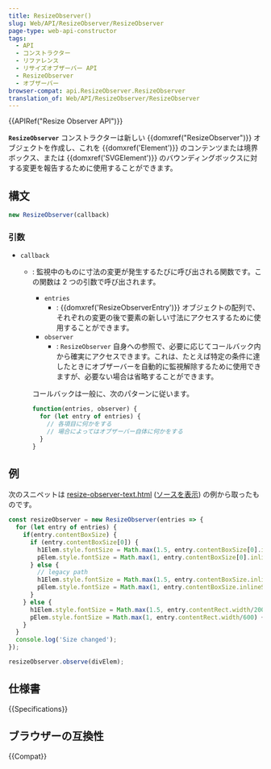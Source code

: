 ```yaml
---
title: ResizeObserver()
slug: Web/API/ResizeObserver/ResizeObserver
page-type: web-api-constructor
tags:
  - API
  - コンストラクター
  - リファレンス
  - リサイズオブザーバー API
  - ResizeObserver
  - オブザーバー
browser-compat: api.ResizeObserver.ResizeObserver
translation_of: Web/API/ResizeObserver/ResizeObserver
---
```

{{APIRef("Resize Observer API")}}

**`ResizeObserver`** コンストラクターは新しい {{domxref("ResizeObserver")}} オブジェクトを作成し、これを {{domxref('Element')}} のコンテンツまたは境界ボックス、または {{domxref('SVGElement')}} のバウンディングボックスに対する変更を報告するために使用することができます。

## 構文

```js
new ResizeObserver(callback)
```

### 引数

- `callback`
  - : 監視中のものに寸法の変更が発生するたびに呼び出される関数です。この関数は 2 つの引数で呼び出されます。

    - `entries`
      - : {{domxref('ResizeObserverEntry')}} オブジェクトの配列で、それぞれの変更の後で要素の新しい寸法にアクセスするために使用することができます。
    - `observer`
      - : `ResizeObserver` 自身への参照で、必要に応じてコールバック内から確実にアクセスできます。これは、たとえば特定の条件に達したときにオブザーバーを自動的に監視解除するために使用できますが、必要ない場合は省略することができます。

    コールバックは一般に、次のパターンに従います。

    ```js
    function(entries, observer) {
      for (let entry of entries) {
        // 各項目に何かをする
        // 場合によってはオブザーバー自体に何かをする
      }
    }
    ```

## 例

次のスニペットは [resize-observer-text.html](https://mdn.github.io/dom-examples/resize-observer/resize-observer-text.html) ([ソースを表示](https://github.com/mdn/dom-examples/blob/master/resize-observer/resize-observer-text.html)) の例から取ったものです。

```js
const resizeObserver = new ResizeObserver(entries => {
  for (let entry of entries) {
    if(entry.contentBoxSize) {
      if (entry.contentBoxSize[0]) {
        h1Elem.style.fontSize = Math.max(1.5, entry.contentBoxSize[0].inlineSize/200) + 'rem';
        pElem.style.fontSize = Math.max(1, entry.contentBoxSize[0].inlineSize/600) + 'rem';
      } else {
        // legacy path
        h1Elem.style.fontSize = Math.max(1.5, entry.contentBoxSize.inlineSize/200) + 'rem';
        pElem.style.fontSize = Math.max(1, entry.contentBoxSize.inlineSize/600) + 'rem';
      }
    } else {
      h1Elem.style.fontSize = Math.max(1.5, entry.contentRect.width/200) + 'rem';
      pElem.style.fontSize = Math.max(1, entry.contentRect.width/600) + 'rem';
    }
  }
  console.log('Size changed');
});

resizeObserver.observe(divElem);
```

## 仕様書

{{Specifications}}

## ブラウザーの互換性

{{Compat}}
